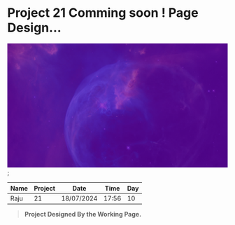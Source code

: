 # Project 21 Comming soon ! Page Design...

![image](/images/background.png);

|Name|Project|Date|Time|Day|
|---|---|---|---|---|
|Raju|21|18/07/2024|17:56|10|

> __Project Designed By the Working Page.__
